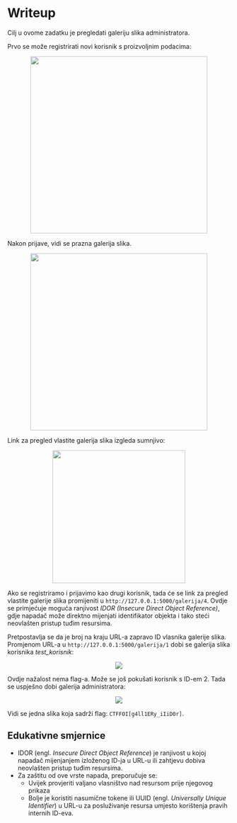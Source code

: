# Writeup

Cilj u ovome zadatku je pregledati galeriju slika administratora.

Prvo se može registrirati novi korisnik s proizvoljnim podacima:

<p align="center">
 <a href="https://github.com/user-attachments/assets/4810c523-f7ff-4046-af20-bef020deae49?raw=true" target="_blank">
  <img src="https://github.com/user-attachments/assets/4810c523-f7ff-4046-af20-bef020deae49" width="400"/>
  <a/>
<p/>

Nakon prijave, vidi se prazna galerija slika.

<p align="center">
 <a href="https://github.com/user-attachments/assets/0b63952b-d654-463e-8e30-7c68545e5831?raw=true" target="_blank">
  <img src="https://github.com/user-attachments/assets/0b63952b-d654-463e-8e30-7c68545e5831" width="400"/>
  <a/>
<p/>

Link za pregled vlastite galerija slika izgleda sumnjivo:

<p align="center">
 <a href="https://github.com/user-attachments/assets/4770b43d-db4a-4483-90f2-9298f90b5cf8?raw=true" target="_blank">
  <img src="https://github.com/user-attachments/assets/4770b43d-db4a-4483-90f2-9298f90b5cf8" width="300"/>
  <a/>
<p/>


Ako se registriramo i prijavimo kao drugi korisnik, tada će se link za pregled vlastite galerije slika promijeniti u ```http://127.0.0.1:5000/galerija/4```.
Ovdje se primjećuje moguća ranjivost _IDOR (Insecure Direct Object Reference)_, gdje napadač može direktno mijenjati identifikator objekta i tako steći neovlašten pristup tuđim resursima.

Pretpostavlja se da je broj na kraju URL-a zapravo ID vlasnika galerije slika. Promjenom URL-a u  ```http://127.0.0.1:5000/galerija/1``` dobi se galerija slika korisnika _test_korisnik_:

<p align="center">
 <a href="https://github.com/user-attachments/assets/dfc1e4f5-a757-4d7f-9f0c-c8fecc44633a?raw=true" target="_blank">
  <img src="https://github.com/user-attachments/assets/dfc1e4f5-a757-4d7f-9f0c-c8fecc44633a"/>
  <a/>
<p/>


Ovdje nažalost nema flag-a.
Može se još pokušati korisnik s ID-em 2. 
Tada se uspješno dobi galerija administratora: 

<p align="center">
 <a href="https://github.com/user-attachments/assets/30fa4e6a-a82c-4238-ae02-249a95b10019?raw=true" target="_blank">
  <img src="https://github.com/user-attachments/assets/30fa4e6a-a82c-4238-ae02-249a95b10019"/>
  <a/>
<p/>


Vidi se jedna slika koja sadrži flag: ```CTFFOI[g4ll1ERy_iIiD0r]```.

## Edukativne smjernice
 - IDOR (engl. _Insecure Direct Object Reference_) je ranjivost u kojoj napadač mijenjanjem izloženog ID-ja u URL-u ili zahtjevu dobiva neovlašten pristup tuđim resursima.
 - Za zaštitu od ove vrste napada, preporučuje se:
   - Uvijek provjeriti valjano vlasništvo nad resursom prije njegovog prikaza
   - Bolje je koristiti nasumične tokene ili UUID (engl. _Universally Unique Identifier_) u URL-u za posluživanje resursa umjesto korištenja pravih internih ID-eva.




